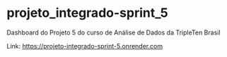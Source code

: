# projeto_integrado-sprint_5
Dashboard do Projeto 5 do curso de Análise de Dados da TripleTen Brasil

Link: https://projeto-integrado-sprint-5.onrender.com
